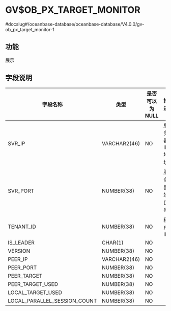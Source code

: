 GV$OB_PX_TARGET_MONITOR 
============================================
#docslug#/oceanbase-database/oceanbase-database/V4.0.0/gv-ob_px_target_monitor-1


功能 
-------------------

展示

字段说明 
----------------------



|             字段名称             |      类型      | 是否可以为 NULL |    描述     |
|------------------------------|--------------|------------|-----------|
| SVR_IP                       | VARCHAR2(46) | NO         | 服务器 IP 地址 |
| SVR_PORT                     | NUMBER(38)   | NO         | 服务器端口号    |
| TENANT_ID                    | NUMBER(38)   | NO         | 租户 ID     |
| IS_LEADER                    | CHAR(1)      | NO         |           |
| VERSION                      | NUMBER(38)   | NO         |           |
| PEER_IP                      | VARCHAR2(46) | NO         |           |
| PEER_PORT                    | NUMBER(38)   | NO         |           |
| PEER_TARGET                  | NUMBER(38)   | NO         |           |
| PEER_TARGET_USED             | NUMBER(38)   | NO         |           |
| LOCAL_TARGET_USED            | NUMBER(38)   | NO         |           |
| LOCAL_PARALLEL_SESSION_COUNT | NUMBER(38)   | NO         |           |


